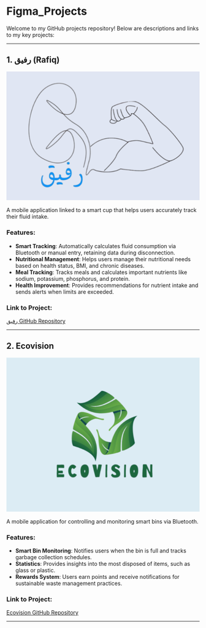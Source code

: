 # Figma_Projects

Welcome to my GitHub projects repository! Below are descriptions and links to my key projects:

---

## 1. **رفيق (Rafiq)** 
![Rafiq Logo](logos/رفيق.png) 

A mobile application linked to a smart cup that helps users accurately track their fluid intake.  
### Features:  
- **Smart Tracking**: Automatically calculates fluid consumption via Bluetooth or manual entry, retaining data during disconnection.  
- **Nutritional Management**: Helps users manage their nutritional needs based on health status, BMI, and chronic diseases.  
- **Meal Tracking**: Tracks meals and calculates important nutrients like sodium, potassium, phosphorus, and protein.  
- **Health Improvement**: Provides recommendations for nutrient intake and sends alerts when limits are exceeded.  

### Link to Project:  
[رفيق GitHub Repository](https://www.figma.com/proto/jfZ56tgUJ0hzpunKZUb2fs/%D8%B1%D9%81%D9%8A%D9%82?node-id=0-1&t=sHshDDkcjODUkEDy-1)

---

## 2. **Ecovision** 

![Ecovision Logo](logos/Ecovision.png)

A mobile application for controlling and monitoring smart bins via Bluetooth.  
### Features:  
- **Smart Bin Monitoring**: Notifies users when the bin is full and tracks garbage collection schedules.  
- **Statistics**: Provides insights into the most disposed of items, such as glass or plastic.  
- **Rewards System**: Users earn points and receive notifications for sustainable waste management practices.  

### Link to Project:  
[Ecovision GitHub Repository](https://www.figma.com/proto/LWwfOQDyJeMBU6cDkjlNRD/Ecovision?node-id=116-717&t=2Ecqbg9Rv0h7bdfI-1)

---


